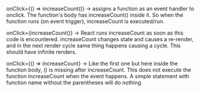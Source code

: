 onClick={() => increaseCount()} -> assigns a function as an event handler to onclick. The function's body has increaseCount() inside it. So when the function runs (on event trigger), increaseCount is executed/run.

onClick={increaseCount()} -> React runs increaseCount as soon as this code is encountered. increaseCount changes state and causes a re-render, and in the next render cycle same thing happens causing a cycle. This should have infinite renders.

onClick={() => increaseCount} -> Like the first one but here inside the function body, () is missing after increaseCount. This does not execute the function increaseCount when the event happens. A simple statement with function name without the parentheses will do nothing
